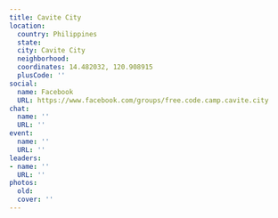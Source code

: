 ```yaml
---
title: Cavite City
location:
  country: Philippines
  state: 
  city: Cavite City
  neighborhood: 
  coordinates: 14.482032, 120.908915
  plusCode: ''
social:
  name: Facebook
  URL: https://www.facebook.com/groups/free.code.camp.cavite.city
chat:
  name: ''
  URL: ''
event:
  name: ''
  URL: ''
leaders:
- name: ''
  URL: ''
photos:
  old: 
  cover: ''
---
```

